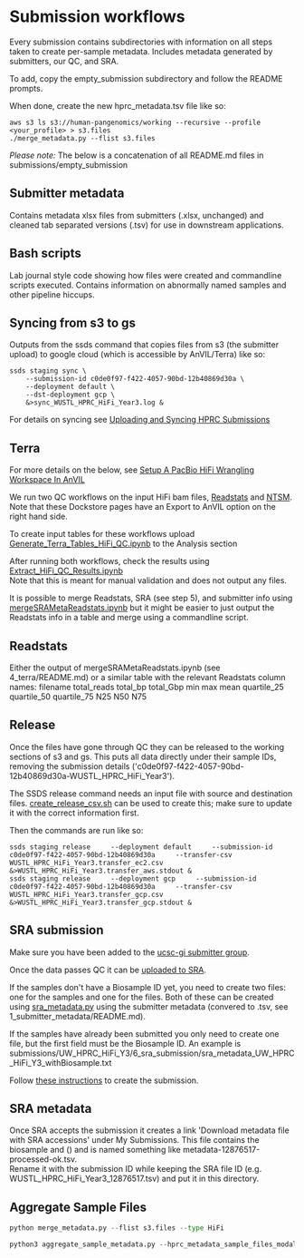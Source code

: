 # Submission workflows

Every submission contains subdirectories with information on all steps taken to create per-sample metadata.
Includes metadata generated by submitters, our QC, and SRA.

To add, copy the empty_submission subdirectory and follow the README prompts.

When done, create the new hprc_metadata.tsv file like so:
```
aws s3 ls s3://human-pangenomics/working --recursive --profile <your_profile> > s3.files
./merge_metadata.py --flist s3.files
```

*Please note:* The below is a concatenation of all README.md files in submissions/empty_submission

## Submitter metadata
Contains metadata xlsx files from submitters (.xlsx, unchanged) and cleaned tab separated versions (.tsv) for use in downstream applications.

## Bash scripts
Lab journal style code showing how files were created and commandline scripts executed.
Contains information on abnormally named samples and other pipeline hiccups.

## Syncing from s3 to gs
Outputs from the ssds command that copies files from s3 (the submitter upload) to google cloud (which is accessible by AnVIL/Terra) like so:
```
ssds staging sync \
    --submission-id c0de0f97-f422-4057-90bd-12b40869d30a \
    --deployment default \
    --dst-deployment gcp \
    &>sync_WUSTL_HPRC_HiFi_Year3.log &
```
For details on syncing see [Uploading and Syncing HPRC Submissions](https://ucsc-cgl.atlassian.net/wiki/spaces/~63c888081d7734b550c2052b/pages/2327183361/Uploading+Syncing+HPRC+Submissions)

## Terra

For more details on the below, see [Setup A PacBio HiFi Wrangling Workspace In AnVIL](https://ucsc-cgl.atlassian.net/wiki/spaces/~63c888081d7734b550c2052b/pages/2333245441/Setup+A+PacBio+HiFi+Wrangling+Workspace+In+AnVIL)

We run two QC workflows on the input HiFi bam files,
[Readstats](https://dockstore.org/workflows/github.com/human-pangenomics/hpp_production_workflows/ReadStats:master?tab=info)
and
[NTSM](https://dockstore.org/workflows/github.com/human-pangenomics/hpp_production_workflows/NTSM:master?tab=info).  
Note that these Dockstore pages have an Export to AnVIL option on the right hand side.  

To create input tables for these workflows upload
[Generate_Terra_Tables_HiFi_QC.ipynb](https://github.com/human-pangenomics/hpp_data_pipeline/blob/main/data_processing/AnVIL/Generate_Terra_Tables_HiFi_QC.ipynb) to the Analysis section

After running both workflows, check the results using
[Extract_HiFi_QC_Results.ipynb](https://github.com/human-pangenomics/hpp_data_pipeline/blob/main/data_processing/AnVIL/Extract_HiFi_QC_Results.ipynb)  
Note that this is meant for manual validation and does not output any files.

It is possible to merge Readstats, SRA (see step 5), and submitter info using
[mergeSRAMetaReadstats.ipynb](https://github.com/human-pangenomics/hpp_data_pipeline/blob/main/data_processing/AnVIL/mergeSRAMetaReadstats.ipynb) but it might be easier to just output the Readstats info in a table and merge using a commandline script.

## Readstats

Either the output of mergeSRAMetaReadstats.ipynb (see 4_terra/README.md) or a similar table with the relevant Readstats column names:
filename
total_reads
total_bp
total_Gbp
min
max
mean
quartile_25
quartile_50
quartile_75
N25
N50
N75

## Release

Once the files have gone through QC they can be released to the working sections of s3 and gs. This puts all data directly under their sample IDs, removing the submission details ('c0de0f97-f422-4057-90bd-12b40869d30a-WUSTL_HPRC_HiFi_Year3').  

The SSDS release command needs an input file with source and destination files. [create_release_csv.sh](https://github.com/human-pangenomics/hpp_data_pipeline/blob/main/data_processing/commandline/create_release_csv.sh) can be used to create this; make sure to update it with the correct information first.

Then the commands are run like so:
```
ssds staging release     --deployment default     --submission-id c0de0f97-f422-4057-90bd-12b40869d30a     --transfer-csv WUSTL_HPRC_HiFi_Year3.transfer_ec2.csv     &>WUSTL_HPRC_HiFi_Year3.transfer_aws.stdout &
ssds staging release     --deployment gcp     --submission-id c0de0f97-f422-4057-90bd-12b40869d30a     --transfer-csv WUSTL_HPRC_HiFi_Year3.transfer_gcp.csv     &>WUSTL_HPRC_HiFi_Year3.transfer_gcp.stdout &
```

## SRA submission

Make sure you have been added to the [ucsc-gi submitter group](https://submit.ncbi.nlm.nih.gov/groups/ucsc-gi).

Once the data passes QC it can be [uploaded to SRA](https://ucsc-cgl.atlassian.net/wiki/spaces/~63c888081d7734b550c2052b/pages/2333147137/Upload+Reads+To+SRA).

If the samples don't have a Biosample ID yet, you need to create two files: one for the samples and one for the files. Both of these can be created using [sra_metadata.py](https://github.com/human-pangenomics/hpp_data_pipeline/blob/main/data_processing/commandline/sra_metadata.py) using the submitter metadata (convered to .tsv, see 1_submitter_metadata/README.md).

If the samples have already been submitted you only need to create one file, but the first field must be the Biosample ID. An example is submissions/UW_HPRC_HiFi_Y3/6_sra_submission/sra_metadata_UW_HPRC_HiFi_Y3_withBiosample.txt 

Follow [these instructions](https://ucsc-cgl.atlassian.net/wiki/spaces/~63c888081d7734b550c2052b/pages/2333147137/Upload+Reads+To+SRA#Upload-Data-To-NCBI%2FSRA) to create the submission.

## SRA metadata

Once SRA accepts the submission it creates a link 'Download metadata file with SRA accessions' under My Submissions. This file contains the biosample and () and is named something like metadata-12876517-processed-ok.tsv.  
Rename it with the submission ID while keeping the SRA file ID (e.g. WUSTL_HPRC_HiFi_Year3_12876517.tsv) and put it in this directory.

## Aggregate Sample Files

```python
python merge_metadata.py --flist s3.files --type HiFi
```

```python
python3 aggregate_sample_metadata.py --hprc_metadata_sample_files_modality data-tables/sample-files/hprc_metadata_sample_files_ONT.tsv --columns_1_submitter data-tables/aggregate-sample-inputs/hprc_1_submitter_columns_ONT.tsv --columns_5_readstat data-tables/aggregate-sample-inputs/hprc_5_readstats_columns_ONT.tsv --aggregate_rule_5_readstat_sample data-tables/aggregate-sample-inputs/hprc_5_readstat_sample_aggregate_rules_ONT.tsv
```